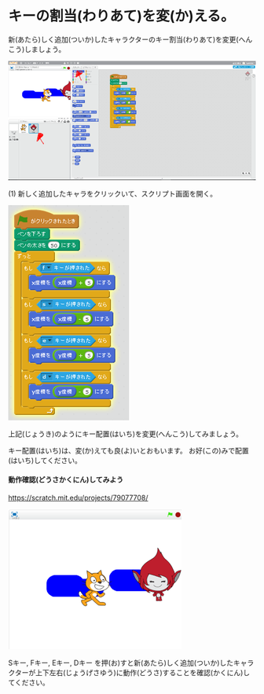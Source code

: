 # キーの割当(わりあて)を変(か)える。

新(あたら)しく追加(ついか)したキャラクターのキー割当(わりあて)を変更(へんこう)しましょう。

![](match2_001a.png)

(1) 新しく追加したキャラをクリックいて、スクリプト画面を開く。

![](match2_002b.png)

上記(じょうき)のようにキー配置(はいち)を変更(へんこう)してみましょう。

キー配置(はいち)は、変(か)えても良(よ)いとおもいます。
お好(この)みで配置(はいち)してください。


#### 動作確認(どうさかくにん)してみよう

https://scratch.mit.edu/projects/79077708/

![](match_009a.png)

Sキー, Fキー, Eキー, Dキー を押(お)すと新(あたら)しく追加(ついか)したキャラクターが上下左右(じょうげさゆう)に動作(どうさ)することを確認(かくにん)してください。
